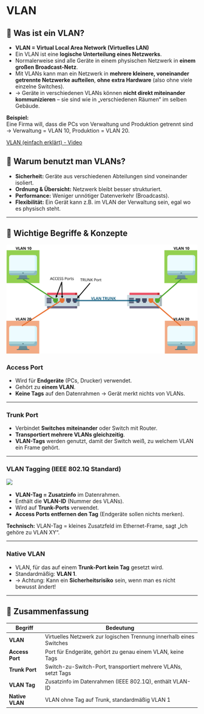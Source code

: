 # **VLAN**


## 🔹 **Was ist ein VLAN?**
- **VLAN = Virtual Local Area Network (Virtuelles LAN)**
- Ein VLAN ist eine **logische Unterteilung eines Netzwerks**.
- Normalerweise sind alle Geräte in einem physischen Netzwerk in **einem großen Broadcast-Netz**.
- Mit VLANs kann man ein Netzwerk in **mehrere kleinere, voneinander getrennte Netzwerke aufteilen**, **ohne extra Hardware** (also ohne viele einzelne Switches).
- → Geräte in verschiedenen VLANs können **nicht direkt miteinander kommunizieren** – sie sind wie in „verschiedenen Räumen“ im selben Gebäude.




**Beispiel:**  
Eine Firma will, dass die PCs von Verwaltung und Produktion getrennt sind → Verwaltung = VLAN 10, Produktion = VLAN 20.

[VLAN (einfach erklärt) - Video](https://www.youtube.com/watch?v=AIOtRTGk2ao)


## 🔹 **Warum benutzt man VLANs?**
- **Sicherheit:** Geräte aus verschiedenen Abteilungen sind voneinander isoliert.
- **Ordnung & Übersicht:** Netzwerk bleibt besser strukturiert.
- **Performance:** Weniger unnötiger Datenverkehr (Broadcasts).
- **Flexibilität:** Ein Gerät kann z.B. im VLAN der Verwaltung sein, egal wo es physisch steht.

---

## 🔹 **Wichtige Begriffe & Konzepte**

<img src="/tutorial/Netzwerktechnik/img/VLANTRUNK.svg" />

### **Access Port**
- Wird für **Endgeräte** (PCs, Drucker) verwendet.
- Gehört zu **einem VLAN**.
- **Keine Tags** auf den Datenrahmen → Gerät merkt nichts von VLANs.

---

### **Trunk Port**
- Verbindet **Switches miteinander** oder Switch mit Router.
- **Transportiert mehrere VLANs gleichzeitig**.
- **VLAN-Tags** werden genutzt, damit der Switch weiß, zu welchem VLAN ein Frame gehört.

---

### **VLAN Tagging (IEEE 802.1Q Standard)**

<img src="/tutorial/Netzwerktechnik/img/vlantag.gif" />


- **VLAN-Tag = Zusatzinfo** im Datenrahmen.
- Enthält die **VLAN-ID** (Nummer des VLANs).
- Wird auf **Trunk-Ports** verwendet.
- **Access Ports entfernen den Tag** (Endgeräte sollen nichts merken).

**Technisch:** VLAN-Tag = kleines Zusatzfeld im Ethernet-Frame, sagt „Ich gehöre zu VLAN XY“.

---

### **Native VLAN**
- VLAN, für das auf einem **Trunk-Port kein Tag** gesetzt wird.
- Standardmäßig: **VLAN 1**.
- → Achtung: Kann ein **Sicherheitsrisiko** sein, wenn man es nicht bewusst ändert!

---

## 🔹 **Zusammenfassung**

| Begriff        | Bedeutung                                                                 |
|---------------|--------------------------------------------------------------------------|
| **VLAN**          | Virtuelles Netzwerk zur logischen Trennung innerhalb eines Switches     |
| **Access Port**   | Port für Endgeräte, gehört zu genau einem VLAN, keine Tags              |
| **Trunk Port**    | Switch-zu-Switch-Port, transportiert mehrere VLANs, setzt Tags          |
| **VLAN Tag**      | Zusatzinfo im Datenrahmen (IEEE 802.1Q), enthält VLAN-ID                |
| **Native VLAN**   | VLAN ohne Tag auf Trunk, standardmäßig VLAN 1                           |

